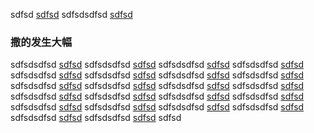 sdfsd
[sdfsd](http://www.baidu.com)
sdfsdsdfsd
[sdfsd](http://www.baidu.com)
### 撒的发生大幅
sdfsdsdfsd
[sdfsd](http://www.baidu.com)
sdfsdsdfsd
[sdfsd](http://www.baidu.com)
sdfsdsdfsd
[sdfsd](http://www.baidu.com)
sdfsdsdfsd
[sdfsd](http://www.baidu.com)
sdfsdsdfsd
[sdfsd](http://www.baidu.com)
sdfsdsdfsd
[sdfsd](http://www.baidu.com)
sdfsdsdfsd
[sdfsd](http://www.baidu.com)
sdfsdsdfsd
[sdfsd](http://www.baidu.com)
sdfsdsdfsd
[sdfsd](http://www.baidu.com)
sdfsdsdfsd
[sdfsd](http://www.baidu.com)
sdfsdsdfsd
[sdfsd](http://www.baidu.com)
sdfsdsdfsd
[sdfsd](http://www.baidu.com)
sdfsdsdfsd
[sdfsd](http://www.baidu.com)
sdfsdsdfsd
[sdfsd](http://www.baidu.com)
sdfsdsdfsd
[sdfsd](http://www.baidu.com)
sdfsdsdfsd
[sdfsd](http://www.baidu.com)
sdfsdsdfsd
[sdfsd](http://www.baidu.com)
sdfsdsdfsd
[sdfsd](http://www.baidu.com)
sdfsdsdfsd
[sdfsd](http://www.baidu.com)
sdfsdsdfsd
[sdfsd](http://www.baidu.com)
sdfsdsdfsd
[sdfsd](http://www.baidu.com)
sdfsdsdfsd
[sdfsd](http://www.baidu.com)
sdfsd
